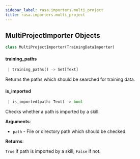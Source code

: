```yaml
---
sidebar_label: rasa.importers.multi_project
title: rasa.importers.multi_project
---
```


## MultiProjectImporter Objects

```python
class MultiProjectImporter(TrainingDataImporter)
```

#### training\_paths

```python
 | training_paths() -> Set[Text]
```

Returns the paths which should be searched for training data.

#### is\_imported

```python
 | is_imported(path: Text) -> bool
```

Checks whether a path is imported by a skill.

**Arguments**:

- `path` - File or directory path which should be checked.
  

**Returns**:

  `True` if path is imported by a skill, `False` if not.

